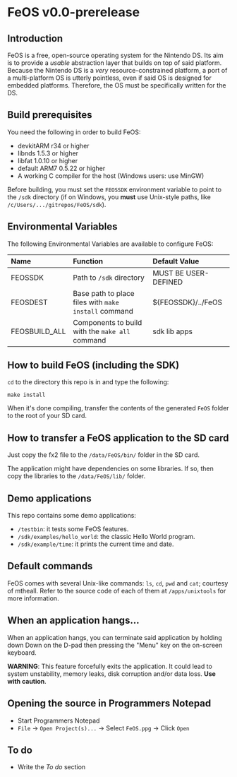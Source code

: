 FeOS v0.0-prerelease
====================

Introduction
------------

FeOS is a free, open-source operating system for the Nintendo DS. Its aim is to provide a *usable* abstraction layer that builds on top of said platform. Because the Nintendo DS is a *very* resource-constrained platform, a port of a multi-platform OS is utterly pointless, even if said OS is designed for embedded platforms. Therefore, the OS must be specifically written for the DS.

Build prerequisites
-------------------

You need the following in order to build FeOS:

- devkitARM r34 or higher
- libnds 1.5.3 or higher
- libfat 1.0.10 or higher
- default ARM7 0.5.22 or higher
- A working C compiler for the host (Windows users: use MinGW)

Before building, you must set the `FEOSSDK` environment variable to point to the `/sdk` directory (if on Windows, you **must** use Unix-style paths, like `/c/Users/.../gitrepos/FeOS/sdk`).

Environmental Variables
-----------------------

The following Environmental Variables are available to configure FeOS:

| Name          | Function                                             | Default Value        |
|:--------------|:-----------------------------------------------------|:---------------------|
| FEOSSDK       | Path to `/sdk` directory                             | MUST BE USER-DEFINED |
| FEOSDEST      | Base path to place files with `make install` command | ${FEOSSDK}/../FeOS   |
| FEOSBUILD_ALL | Components to build with the `make all` command      | sdk lib apps         |

How to build FeOS (including the SDK)
-------------------------------------

`cd` to the directory this repo is in and type the following:

    make install

When it's done compiling, transfer the contents of the generated `FeOS` folder to the root of your SD card.

How to transfer a FeOS application to the SD card
-------------------------------------------------

Just copy the fx2 file to the `/data/FeOS/bin/` folder in the SD card.

The application might have dependencies on some libraries. If so, then copy the libraries to the `/data/FeOS/lib/` folder.

Demo applications
-----------------

This repo contains some demo applications:

- `/testbin`: it tests some FeOS features.
- `/sdk/examples/hello_world`: the classic Hello World program.
- `/sdk/example/time`: it prints the current time and date.

Default commands
----------------

FeOS comes with several Unix-like commands: `ls`, `cd`, `pwd` and `cat`; courtesy of mtheall. Refer to the source code of each of them at `/apps/unixtools` for more information.

When an application hangs...
----------------------------

When an application hangs, you can terminate said application by holding down Down on the D-pad then pressing the "Menu" key on the on-screen keyboard.

**WARNING**: This feature forcefully exits the application. It could lead to system unstability, memory leaks, disk corruption and/or data loss. **Use with caution**.

Opening the source in Programmers Notepad
-----------------------------------------

- Start Programmers Notepad
- `File` -> `Open Project(s)...` -> Select `FeOS.ppg` -> Click `Open`

To do
-----

- Write the *To do* section
